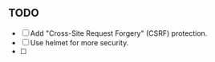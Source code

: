 ## TODO

- [ ] Add "Cross-Site Request Forgery" (CSRF) protection.
- [ ] Use helmet for more security.
- [ ] 